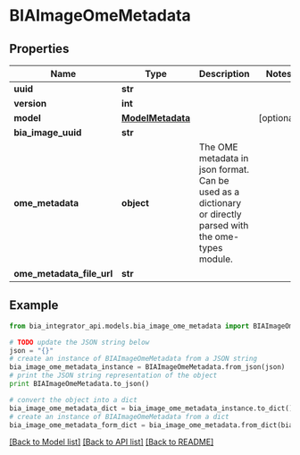# BIAImageOmeMetadata


## Properties
Name | Type | Description | Notes
------------ | ------------- | ------------- | -------------
**uuid** | **str** |  | 
**version** | **int** |  | 
**model** | [**ModelMetadata**](ModelMetadata.md) |  | [optional] 
**bia_image_uuid** | **str** |  | 
**ome_metadata** | **object** | The OME metadata in json format. Can be used as a dictionary or directly parsed with the ome-types module. | 
**ome_metadata_file_url** | **str** |  | 

## Example

```python
from bia_integrator_api.models.bia_image_ome_metadata import BIAImageOmeMetadata

# TODO update the JSON string below
json = "{}"
# create an instance of BIAImageOmeMetadata from a JSON string
bia_image_ome_metadata_instance = BIAImageOmeMetadata.from_json(json)
# print the JSON string representation of the object
print BIAImageOmeMetadata.to_json()

# convert the object into a dict
bia_image_ome_metadata_dict = bia_image_ome_metadata_instance.to_dict()
# create an instance of BIAImageOmeMetadata from a dict
bia_image_ome_metadata_form_dict = bia_image_ome_metadata.from_dict(bia_image_ome_metadata_dict)
```
[[Back to Model list]](../README.md#documentation-for-models) [[Back to API list]](../README.md#documentation-for-api-endpoints) [[Back to README]](../README.md)


